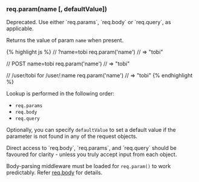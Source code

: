 <!---
 Copyright (c) 2016 StrongLoop, IBM, and Express Contributors
 License: MIT
-->

<h3 id='req.param'>req.param(name [, defaultValue])</h3>

<div class="doc-box doc-warn" markdown="1">
Deprecated. Use either `req.params`, `req.body` or `req.query`, as applicable.
</div>

Returns the value of param `name` when present.

{% highlight js %}
// ?name=tobi
req.param('name')
// => "tobi"

// POST name=tobi
req.param('name')
// => "tobi"

// /user/tobi for /user/:name
req.param('name')
// => "tobi"
{% endhighlight %}

Lookup is performed in the following order:

* `req.params`
* `req.body`
* `req.query`

Optionally, you can specify `defaultValue` to set a default value if the parameter is not found in any of the request objects.

<div class="doc-box doc-warn" markdown="1">
Direct access to `req.body`, `req.params`, and `req.query` should be favoured for clarity - unless you truly accept input from each object.

Body-parsing middleware must be loaded for `req.param()` to work predictably. Refer [req.body](#req.body) for details.
</div>
